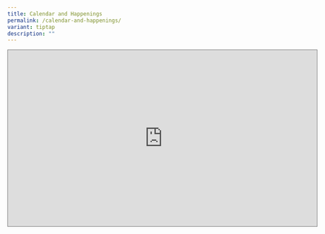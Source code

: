 ```yaml
---
title: Calendar and Happenings
permalink: /calendar-and-happenings/
variant: tiptap
description: ""
---
```

<p></p>
<div class="iframe-wrapper">
<iframe style="border:solid 1px #777" height="400" width="700" allowfullscreen="true" frameborder="0" src="https://calendar.google.com/calendar/embed?height=600&amp;wkst=1&amp;ctz=Asia%2FSingapore&amp;showPrint=0&amp;src=Y18zYTMxYWU5N2Q0NDk5NjdkOTJhNWNlNzk2ODZkMTEyYjIwMGE2OGNlNDcyMWZiOGE1MTZhYzkzYzUwMTA5MjhkQGdyb3VwLmNhbGVuZGFyLmdvb2dsZS5jb20&amp;color=%230B8043"></iframe>
</div>
<p></p>